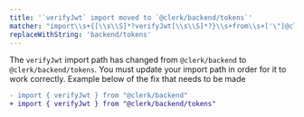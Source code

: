 ```yaml
---
title: '`verifyJwt` import moved to `@clerk/backend/tokens`'
matcher: "import\\s+{[\\s\\S]*?verifyJwt[\\s\\S]*?}\\s+from\\s+['\"]@clerk\\/(backend)['\"]"
replaceWithString: 'backend/tokens'
---
```


The `verifyJwt` import path has changed from `@clerk/backend` to `@clerk/backend/tokens`. You must update your import path in order for it to work correctly. Example below of the fix that needs to be made

```diff
- import { verifyJwt } from "@clerk/backend"
+ import { verifyJwt } from "@clerk/backend/tokens"
```
